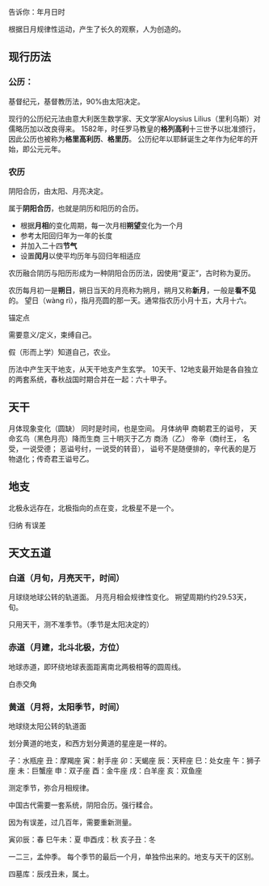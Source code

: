 告诉你：年月日时

根据日月规律性运动，产生了长久的观察，人为创造的。

## 现行历法

### 公历：
基督纪元，基督教历法，90%由太阳决定。

现行的公历纪元法由意大利医生数学家、天文学家Aloysius Lilius（里利乌斯）对儒略历加以改良得来。
1582年，时任罗马教皇的**格列高利**十三世予以批准颁行，因此公历也被称为**格里高利历**、**格里历**。
公历纪年以耶稣诞生之年作为纪年的开始，即公元元年。

### 农历

阴阳合历，由太阳、月亮决定。

属于**阴阳合历**，也就是阴历和阳历的合历。
- 根据**月相**的变化周期，每一次月相**朔望**变化为一个月
- 参考太阳回归年为一年的长度
- 并加入二十四**节气**
- 设置**闰月**以使平均历年与回归年相适应

农历融合阴历与阳历形成为一种阴阳合历历法，因使用“夏正”，古时称为夏历。

农历每月初一是**朔日**，朔日当天的月亮称为朔月，朔月又称**新月**，一般是**看不见**的。
望日（wàng rì），指月亮圆的那一天。通常指农历小月十五，大月十六。


锚定点

需要意义/定义，束缚自己。

假（形而上学）知道自己，农业。





历法中产生天干地支，从天干地支产生玄学。
10天干、12地支最开始是各自独立的两套系统，春秋战国时期合并在一起：六十甲子。

## 天干
月体现象变化（圆缺）
同时是时间，也是空间。
月体纳甲
商朝君王的谥号，
天命玄鸟（黑色月亮）降而生商
三十明灭于乙方
商汤（乙）
帝辛（商纣王， 名受，一说受德； 恶谥号纣，一说受的转音），
谥号不是随便排的，辛代表的是万物退化；传奇君王谥号乙。

## 地支





北极永远存在，北极指向的点在变，北极星不是一个。

归纳 有误差

## 天文五道

### 白道（月旬，月亮天干，时间）

月球绕地球公转的轨道面。
月亮月相会规律性变化。
朔望周期约约29.53天，旬。

只用天干，测不准季节。（季节是太阳决定的）


### 赤道（月建，北斗北极，方位）

地球赤道，即环绕地球表面距离南北两极相等的圆周线。

白赤交角

### 黄道（月将，太阳季节，时间）

地球绕太阳公转的轨道面

划分黄道的地支，和西方划分黄道的星座是一样的。

子：水瓶座
丑：摩羯座
寅：射手座
卯：天蝎座
辰：天秤座
巳：处女座
午：狮子座
未：巨蟹座
申：双子座
酉：金牛座
戌：白羊座
亥：双鱼座

测定季节，弥合月相规律。

中国古代需要一套系统，阴阳合历。强行糅合。

因为有误差，过几百年，需要重新测量。


寅卯辰：春
巳午未：夏
申酉戌：秋
亥子丑：冬

一二三，孟仲季。
每个季节的最后一个月，单独伶出来的。地支与天干的区别。

四墓库：辰戌丑未，属土。
